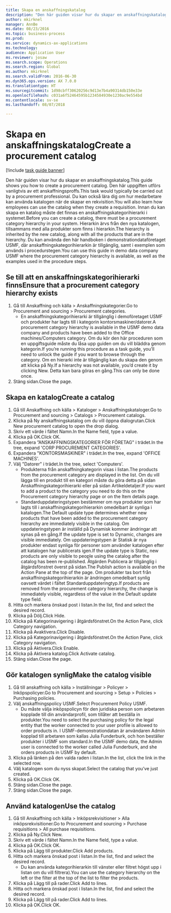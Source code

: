 ```yaml
--- 
title: Skapa en anskaffningskatalog
description: "Den här guiden visar hur du skapar en anskaffningskatalog."
author: mkirknel
manager: AnnBe
ms.date: 08/23/2016
ms.topic: business-process
ms.prod: 
ms.service: dynamics-ax-applications
ms.technology: 
audience: Application User
ms.reviewer: josaw
ms.search.scope: Operations
ms.search.region: Global
ms.author: mkirknel
ms.search.validFrom: 2016-06-30
ms.dyn365.ops.version: AX 7.0.0
ms.translationtype: HT
ms.sourcegitcommit: 1d98cbff30620256c9d13e7b4a90314db150e33e
ms.openlocfilehash: c031a6f52464595b1234584930e1230ac9e554bd
ms.contentlocale: sv-se
ms.lasthandoff: 08/07/2018

---
```

# <a name="create-a-procurement-catalog"></a><span data-ttu-id="fe596-103">Skapa en anskaffningskatalog</span><span class="sxs-lookup"><span data-stu-id="fe596-103">Create a procurement catalog</span></span>

[!include [task guide banner](../../includes/task-guide-banner.md)]

<span data-ttu-id="fe596-104">Den här guiden visar hur du skapar en anskaffningskatalog.</span><span class="sxs-lookup"><span data-stu-id="fe596-104">This guide shows you how to create a procurement catalog.</span></span> <span data-ttu-id="fe596-105">Den här uppgiften utförs vanligtvis av ett anskaffningsproffs.</span><span class="sxs-lookup"><span data-stu-id="fe596-105">This task would typically be carried out by a procurement professional.</span></span> <span data-ttu-id="fe596-106">Du kan också lära dig om hur medarbetare kan använda katalogen när de skapar en rekvisition.</span><span class="sxs-lookup"><span data-stu-id="fe596-106">You will also learn how employees can use the catalog when they create a requisition.</span></span> <span data-ttu-id="fe596-107">Innan du kan skapa en katalog måste det finnas en anskaffningskategorihierarki i systemet.</span><span class="sxs-lookup"><span data-stu-id="fe596-107">Before you can create a catalog, there must be a procurement category hierarchy in your system.</span></span> <span data-ttu-id="fe596-108">Hierarkin ärvs från den nya katalogen, tillsammans med alla produkter som finns i hierarkin.</span><span class="sxs-lookup"><span data-stu-id="fe596-108">The hierarchy is inherited by the new catalog, along with all the products that are in the hierarchy.</span></span> <span data-ttu-id="fe596-109">Du kan använda den här handboken i demonstrationdataföretaget USMF, där anskaffningskategorihierarkin är tillgänglig, samt i exemplen som används i procedurstegen.</span><span class="sxs-lookup"><span data-stu-id="fe596-109">You can use this guide in demo data company USMF where the procurement category hierarchy is available, as well as the examples used in the procedure steps.</span></span>


## <a name="ensure-that-a-procurement-category-hierarchy-exists"></a><span data-ttu-id="fe596-110">Se till att en anskaffningskategorihierarki finns</span><span class="sxs-lookup"><span data-stu-id="fe596-110">Ensure that a procurement category hierarchy exists</span></span>
1. <span data-ttu-id="fe596-111">Gå till Anskaffning och källa > Anskaffningskategorier.</span><span class="sxs-lookup"><span data-stu-id="fe596-111">Go to Procurement and sourcing > Procurement categories.</span></span>
    * <span data-ttu-id="fe596-112">En anskaffningskategorihierarki är tillgänglig i demoföretaget USMF och produkter har lagts till i kategorin kontorsmaskiner/datorer.</span><span class="sxs-lookup"><span data-stu-id="fe596-112">A procurement category hierarchy is available in the USMF demo data company and products have been added to the Office machines/Computers category.</span></span> <span data-ttu-id="fe596-113">Om du kör den här proceduren som en uppgiftsguide måste du låsa upp guiden om du vill bläddra genom kategorin.</span><span class="sxs-lookup"><span data-stu-id="fe596-113">If you’re running this procedure as a task guide, you’ll need to unlock the guide if you want to browse through the category.</span></span> <span data-ttu-id="fe596-114">Om en hierarki inte är tillgänglig kan du skapa den genom att klicka på Ny.</span><span class="sxs-lookup"><span data-stu-id="fe596-114">If a hierarchy was not available, you’d create it by clicking New.</span></span> <span data-ttu-id="fe596-115">Detta kan bara göras en gång.</span><span class="sxs-lookup"><span data-stu-id="fe596-115">This can only be done once.</span></span>  
2. <span data-ttu-id="fe596-116">Stäng sidan.</span><span class="sxs-lookup"><span data-stu-id="fe596-116">Close the page.</span></span>

## <a name="create-a-catalog"></a><span data-ttu-id="fe596-117">Skapa en katalog</span><span class="sxs-lookup"><span data-stu-id="fe596-117">Create a catalog</span></span>
1. <span data-ttu-id="fe596-118">Gå till Anskaffning och källa > Kataloger > Anskaffningskataloger.</span><span class="sxs-lookup"><span data-stu-id="fe596-118">Go to Procurement and sourcing > Catalogs > Procurement catalogs.</span></span>
2. <span data-ttu-id="fe596-119">Klicka på Ny anskaffningskatalog om du vill öppna dialogrutan.</span><span class="sxs-lookup"><span data-stu-id="fe596-119">Click New procurement catalog to open the drop dialog.</span></span>
3. <span data-ttu-id="fe596-120">Skriv ett värde i fältet Namn.</span><span class="sxs-lookup"><span data-stu-id="fe596-120">In the Name field, type a value.</span></span>
4. <span data-ttu-id="fe596-121">Klicka på OK.</span><span class="sxs-lookup"><span data-stu-id="fe596-121">Click OK.</span></span>
5. <span data-ttu-id="fe596-122">Expandera ”ANSKAFFNINGSKATEGORIER FÖR FÖRETAG" i trädet.</span><span class="sxs-lookup"><span data-stu-id="fe596-122">In the tree, expand 'CORP PROCUREMENT CATEGORIES'.</span></span>
6. <span data-ttu-id="fe596-123">Expandera "KONTORSMASKINER" i trädet.</span><span class="sxs-lookup"><span data-stu-id="fe596-123">In the tree, expand 'OFFICE MACHINES'.</span></span>
7. <span data-ttu-id="fe596-124">Välj "Datorer" i trädet.</span><span class="sxs-lookup"><span data-stu-id="fe596-124">In the tree, select 'Computers'.</span></span>
    * <span data-ttu-id="fe596-125">Produkterna från anskaffningkategorin visas i listan.</span><span class="sxs-lookup"><span data-stu-id="fe596-125">The products from the procurement category are displayed in the list.</span></span> <span data-ttu-id="fe596-126">Om du vill lägga till en produkt till en kategori måste du göra detta på sidan Anskaffningskategorihierarki eller på sidan Artikeldetaljer.</span><span class="sxs-lookup"><span data-stu-id="fe596-126">If you want to add a product to the category you need to do this on the Procurement category hierarchy page or on the Item details page.</span></span>  
    * <span data-ttu-id="fe596-127">Standarduppdateringstypen bestämmer om nya produkter som har lagts till i anskaffningskategorihierarkin omedelbart är synliga i katalogen.</span><span class="sxs-lookup"><span data-stu-id="fe596-127">The Default update type determines whether new products that have been added to the procurement category hierarchy are immediately visible in the catalog.</span></span> <span data-ttu-id="fe596-128">Om uppdateringstypen är inställd på Dynamisk kommer ändringar att synas på en gång.</span><span class="sxs-lookup"><span data-stu-id="fe596-128">If the update type is set to Dynamic, changes are visible immediately.</span></span> <span data-ttu-id="fe596-129">Om uppdateringstypen är Statisk är nya produkter endast synliga för personer som använder katalogen efter att katalogen har publicerats igen.</span><span class="sxs-lookup"><span data-stu-id="fe596-129">If the update type is Static, new products are only visible to people using the catalog after the catalog has been re-published.</span></span> <span data-ttu-id="fe596-130">Åtgärden Publicera är tillgänglig i åtgärdsfönstret överst på sidan.</span><span class="sxs-lookup"><span data-stu-id="fe596-130">The Publish action is available on the Action Pane at the top of the page.</span></span> <span data-ttu-id="fe596-131">Om produkter tas bort från anskaffningskategorihierarkin är ändringen omedelbart synlig oavsett värdet i fältet Standarduppdateringtyp.</span><span class="sxs-lookup"><span data-stu-id="fe596-131">If products are removed from the procurement category hierarchy, the change is immediately visible, regardless of the value in the Default update type field.</span></span>  
8. <span data-ttu-id="fe596-132">Hitta och markera önskad post i listan.</span><span class="sxs-lookup"><span data-stu-id="fe596-132">In the list, find and select the desired record.</span></span>
9. <span data-ttu-id="fe596-133">Klicka på Dölj.</span><span class="sxs-lookup"><span data-stu-id="fe596-133">Click Hide.</span></span>
10. <span data-ttu-id="fe596-134">Klicka på Kategorinavigering i åtgärdsfönstret.</span><span class="sxs-lookup"><span data-stu-id="fe596-134">On the Action Pane, click Category navigation.</span></span>
11. <span data-ttu-id="fe596-135">Klicka på Avaktivera.</span><span class="sxs-lookup"><span data-stu-id="fe596-135">Click Disable.</span></span>
12. <span data-ttu-id="fe596-136">Klicka på Kategorinavigering i åtgärdsfönstret.</span><span class="sxs-lookup"><span data-stu-id="fe596-136">On the Action Pane, click Category navigation.</span></span>
13. <span data-ttu-id="fe596-137">Klicka på Aktivera.</span><span class="sxs-lookup"><span data-stu-id="fe596-137">Click Enable.</span></span>
14. <span data-ttu-id="fe596-138">Klicka på Aktivera katalog.</span><span class="sxs-lookup"><span data-stu-id="fe596-138">Click Activate catalog.</span></span>
15. <span data-ttu-id="fe596-139">Stäng sidan.</span><span class="sxs-lookup"><span data-stu-id="fe596-139">Close the page.</span></span>

## <a name="make-the-catalog-visible"></a><span data-ttu-id="fe596-140">Gör katalogen synlig</span><span class="sxs-lookup"><span data-stu-id="fe596-140">Make the catalog visible</span></span>
1. <span data-ttu-id="fe596-141">Gå till anskaffning och källa > Inställningar > Policyer > Inköpspolicyer.</span><span class="sxs-lookup"><span data-stu-id="fe596-141">Go to Procurement and sourcing > Setup > Policies > Purchasing policies.</span></span>
2. <span data-ttu-id="fe596-142">Välj anskaffningspolicy USMF.</span><span class="sxs-lookup"><span data-stu-id="fe596-142">Select Procurement Policy USMF.</span></span>
    * <span data-ttu-id="fe596-143">Du måste välja inköpspolicyn för den juridiska person som arbetaren kopplade till din användarprofil, som tillåter att beställa in produkter.</span><span class="sxs-lookup"><span data-stu-id="fe596-143">You need to select the purchasing policy for the legal entity that the worker connected to your user profile is allowed to order products in.</span></span> <span data-ttu-id="fe596-144">I USMF-demonstrationdatan är användaren Admin kopplad till arbetaren som kallas Julia Funderburk, och hon beställer produkter i USMF som standard.</span><span class="sxs-lookup"><span data-stu-id="fe596-144">In the USMF demo data, the Admin user is connected to the worker called Julia Funderburk, and she orders products in USMF by default.</span></span>  
3. <span data-ttu-id="fe596-145">Klicka på länken på den valda raden i listan.</span><span class="sxs-lookup"><span data-stu-id="fe596-145">In the list, click the link in the selected row.</span></span>
4. <span data-ttu-id="fe596-146">Välj katalogen som du nyss skapat.</span><span class="sxs-lookup"><span data-stu-id="fe596-146">Select the catalog that you’ve just created.</span></span>
5. <span data-ttu-id="fe596-147">Klicka på OK.</span><span class="sxs-lookup"><span data-stu-id="fe596-147">Click OK.</span></span>
6. <span data-ttu-id="fe596-148">Stäng sidan.</span><span class="sxs-lookup"><span data-stu-id="fe596-148">Close the page.</span></span>
7. <span data-ttu-id="fe596-149">Stäng sidan.</span><span class="sxs-lookup"><span data-stu-id="fe596-149">Close the page.</span></span>

## <a name="use-the-catalog"></a><span data-ttu-id="fe596-150">Använd katalogen</span><span class="sxs-lookup"><span data-stu-id="fe596-150">Use the catalog</span></span>
1. <span data-ttu-id="fe596-151">Gå till Anskaffning och källa > Inköpsrekvisitioner > Alla inköpsrekvisitioner.</span><span class="sxs-lookup"><span data-stu-id="fe596-151">Go to Procurement and sourcing > Purchase requisitions > All purchase requisitions.</span></span>
2. <span data-ttu-id="fe596-152">Klicka på Ny.</span><span class="sxs-lookup"><span data-stu-id="fe596-152">Click New.</span></span>
3. <span data-ttu-id="fe596-153">Skriv ett värde i fältet Namn.</span><span class="sxs-lookup"><span data-stu-id="fe596-153">In the Name field, type a value.</span></span>
4. <span data-ttu-id="fe596-154">Klicka på OK.</span><span class="sxs-lookup"><span data-stu-id="fe596-154">Click OK.</span></span>
5. <span data-ttu-id="fe596-155">Klicka på Lägg till produkter.</span><span class="sxs-lookup"><span data-stu-id="fe596-155">Click Add products.</span></span>
6. <span data-ttu-id="fe596-156">Hitta och markera önskad post i listan.</span><span class="sxs-lookup"><span data-stu-id="fe596-156">In the list, find and select the desired record.</span></span>
    * <span data-ttu-id="fe596-157">Du kan använda kategorihierarkin till vänster eller filtret högst upp i listan om du vill filtrera).</span><span class="sxs-lookup"><span data-stu-id="fe596-157">You can use the category hierarchy on the left or the filter at the top of the list to filter the products.</span></span>  
7. <span data-ttu-id="fe596-158">Klicka på Lägg till på rader.</span><span class="sxs-lookup"><span data-stu-id="fe596-158">Click Add to lines.</span></span>
8. <span data-ttu-id="fe596-159">Hitta och markera önskad post i listan.</span><span class="sxs-lookup"><span data-stu-id="fe596-159">In the list, find and select the desired record.</span></span>
9. <span data-ttu-id="fe596-160">Klicka på Lägg till på rader.</span><span class="sxs-lookup"><span data-stu-id="fe596-160">Click Add to lines.</span></span>
10. <span data-ttu-id="fe596-161">Klicka på OK.</span><span class="sxs-lookup"><span data-stu-id="fe596-161">Click OK.</span></span>


